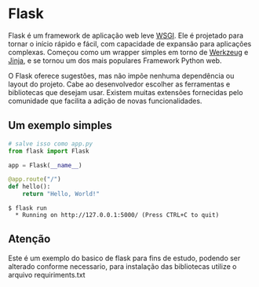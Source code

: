 # Flask

Flask é um framework de aplicação web leve [WSGI]. Ele é projetado
para tornar o início rápido e fácil, com capacidade de expansão para
aplicações complexas. Começou como um wrapper simples em torno de [Werkzeug]
e [Jinja], e se tornou um dos mais populares Framework Python web.

O Flask oferece sugestões, mas não impõe nenhuma dependência ou
layout do projeto. Cabe ao desenvolvedor escolher as ferramentas e
bibliotecas que desejam usar. Existem muitas extensões fornecidas pelo
comunidade que facilita a adição de novas funcionalidades.

[WSGI]: https://wsgi.readthedocs.io/
[Werkzeug]: https://werkzeug.palletsprojects.com/
[Jinja]: https://jinja.palletsprojects.com/

## Um exemplo simples

```python
# salve isso como app.py
from flask import Flask

app = Flask(__name__)

@app.route("/")
def hello():
    return "Hello, World!"
```

```
$ flask run
  * Running on http://127.0.0.1:5000/ (Press CTRL+C to quit)
```

## Atenção

Este é um exemplo do basico de flask para fins de estudo, podendo ser alterado conforme necessario, para instalação das bibliotecas utilize o arquivo
requiriments.txt
